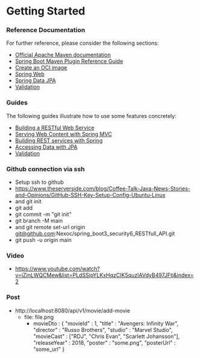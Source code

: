 # Getting Started

### Reference Documentation
For further reference, please consider the following sections:

* [Official Apache Maven documentation](https://maven.apache.org/guides/index.html)
* [Spring Boot Maven Plugin Reference Guide](https://docs.spring.io/spring-boot/docs/3.2.5/maven-plugin/reference/html/)
* [Create an OCI image](https://docs.spring.io/spring-boot/docs/3.2.5/maven-plugin/reference/html/#build-image)
* [Spring Web](https://docs.spring.io/spring-boot/docs/3.2.5/reference/htmlsingle/index.html#web)
* [Spring Data JPA](https://docs.spring.io/spring-boot/docs/3.2.5/reference/htmlsingle/index.html#data.sql.jpa-and-spring-data)
* [Validation](https://docs.spring.io/spring-boot/docs/3.2.5/reference/htmlsingle/index.html#io.validation)

### Guides
The following guides illustrate how to use some features concretely:

* [Building a RESTful Web Service](https://spring.io/guides/gs/rest-service/)
* [Serving Web Content with Spring MVC](https://spring.io/guides/gs/serving-web-content/)
* [Building REST services with Spring](https://spring.io/guides/tutorials/rest/)
* [Accessing Data with JPA](https://spring.io/guides/gs/accessing-data-jpa/)
* [Validation](https://spring.io/guides/gs/validating-form-input/)

### Github connection via ssh

+ Setup ssh to github
+ https://www.theserverside.com/blog/Coffee-Talk-Java-News-Stories-and-Opinions/GitHub-SSH-Key-Setup-Config-Ubuntu-Linux
+ and git init
+ git add
+ git commit -m "git init"
+ git branch -M main
+ and git remote set-url origin git@github.com:Nexoc/spring_boot3_security6_RESTfull_API.git
+ git push -u origin main

### Video

+ https://www.youtube.com/watch?v=iZinLWQCMew&list=PLdSSipYLKxHqzCIK5quzIAVdyB497JFtj&index=2

### Post 
* http://localhost:8080/api/v1/movie/add-movie
  + file: file.png
    + movieDto : {
            "movieId" : 1,
            "title" : "Avengers: Infinity War",
            "director" : "Russo Brothers",
            "studio" : "Marvel Studio",
            "movieCast" : ["RDJ", "Chris Evan", "Scarlett Johansson"],
            "releaseYear" : 2018,
            "poster" : "some.png",
            "posterUrl" : "some_url"
            }

